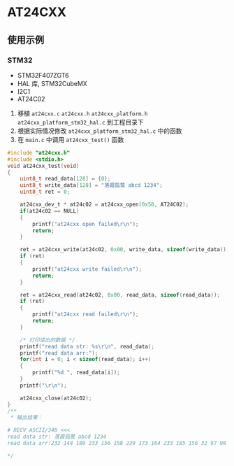 # AT24CXX


## 使用示例

### STM32

* STM32F407ZGT6
* HAL 库, STM32CubeMX
* I2C1
* AT24C02

1. 移植 `at24cxx.c` `at24cxx.h` `at24cxx_platform.h` `at24cxx_platform_stm32_hal.c` 到工程目录下
2. 根据实际情况修改 `at24cxx_platform_stm32_hal.c` 中的函数
3. 在 `main.c` 中调用 `at24cxx_test()` 函数
```C
#include "at24cxx.h"
#include <stdio.h>
void at24cxx_test(void)
{
    uint8_t read_data[128] = {0};
    uint8_t write_data[128] = "落霞孤鹜 abcd 1234";
    uint8_t ret = 0;

    at24cxx_dev_t * at24c02 = at24cxx_open(0x50, AT24C02);
    if(at24c02 == NULL)
    {
        printf("at24cxx open failed\r\n");
        return;
    }

    ret = at24cxx_write(at24c02, 0x00, write_data, sizeof(write_data));
    if (ret)
    {
        printf("at24cxx write failed\r\n");
        return;
    }

    ret = at24cxx_read(at24c02, 0x00, read_data, sizeof(read_data));
    if (ret)
    {
        printf("at24cxx read failed\r\n");
        return;
    }

    /* 打印读出的数据 */
    printf("read data str: %s\r\n", read_data);
    printf("read data arr:");
    for(int i = 0; i < sizeof(read_data); i++)
    {
        printf("%d ", read_data[i]);
    }
    printf("\r\n");

    at24cxx_close(at24c02);
}
/**
 * 输出结果：

# RECV ASCII/346 <<<
read data str: 落霞孤鹜 abcd 1234
read data arr:232 144 189 233 156 158 229 173 164 233 185 156 32 97 98 99 100 32 49 50 51 52 0 0 0 0 0 0 0 0 0 0 0 0 0 0 0 0 0 0 0 0 0 0 0 0 0 0 0 0 0 0 0 0 0 0 0 0 0 0 0 0 0 0 0 0 0 0 0 0 0 0 0 0 0 0 0 0 0 0 0 0 0 0 0 0 0 0 0 0 0 0 0 0 0 0 0 0 0 0 0 0 0 0 0 0 0 0 0 0 0 0 0 0 0 0 0 0 0 0 0 0 0 0 0 0 0 0

*/
```